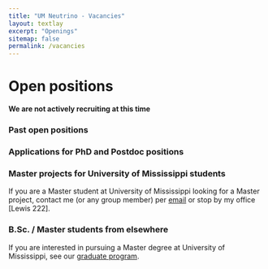 ```yaml
---
title: "UM Neutrino - Vacancies"
layout: textlay
excerpt: "Openings"
sitemap: false
permalink: /vacancies
---
```


# Open positions

**We are not actively recruiting at this time**

<!--We are  looking for new group members with passion, talent, and grit!

You will have the chance to work on the grand challenges of neutrino physics, often at the interface of instrument design and new physics. You will be involved in determining the important and interesting questions, creating and improving instrumental setups, performing measurements, and making discoveries.
-->
### Past open positions

<!--
You can find the past job openings here:
[Opening 1]({{ site.baseurl }}/downloads/.pdf).
-->

### Applications for PhD and Postdoc positions
<!--
If you are interested in working with us as a PhD student or postdoc, please send me an [email](mailto:gavin.s.davies@gmail.com). State briefly why you are interested and attach a CV, including information about the grades you had as an undergraduate. No need for a separate cover letter or certificates. **Important**: please insert _"Application PhD"_ or _"Application Postdoc"_ in the subject line. If you are applying to a specific advertisement, note this in your email.
-->

### Master projects for University of Mississippi students
If you are a Master student at University of Mississippi looking for a Master project, contact me (or any group member) per [email](mailto:gavin.s.davies@gmail.com) or stop by my office [Lewis 222].

### B.Sc. / Master students from elsewhere
If you are interested in pursuing a Master degree at University of Mississippi, see our [graduate program](https://physics.olemiss.edu/graduate-program/). 

<!--
<figure>
<img src="{{ site.url }}{{ site.baseurl }}/assets/images/picpic/joinUs.jpg" width="95%">
</figure>
-->
